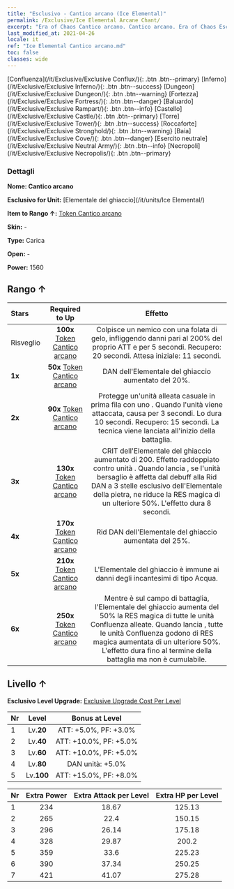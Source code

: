 ```yaml
---
title: "Esclusivo - Cantico arcano (Ice Elemental)"
permalink: /Exclusive/Ice Elemental Arcane Chant/
excerpt: "Era of Chaos Cantico arcano. Cantico arcano. Era of Chaos Esclusivo Cantico arcano. Elementale del ghiaccio Esclusivo."
last_modified_at: 2021-04-26
locale: it
ref: "Ice Elemental Cantico arcano.md"
toc: false
classes: wide
---
```

 [Confluenza](/it/Exclusive/Exclusive Conflux/){: .btn .btn--primary} [Inferno](/it/Exclusive/Exclusive Inferno/){: .btn .btn--success} [Dungeon](/it/Exclusive/Exclusive Dungeon/){: .btn .btn--warning} [Fortezza](/it/Exclusive/Exclusive Fortress/){: .btn .btn--danger} [Baluardo](/it/Exclusive/Exclusive Rampart/){: .btn .btn--info} [Castello](/it/Exclusive/Exclusive Castle/){: .btn .btn--primary} [Torre](/it/Exclusive/Exclusive Tower/){: .btn .btn--success} [Roccaforte](/it/Exclusive/Exclusive Stronghold/){: .btn .btn--warning} [Baia](/it/Exclusive/Exclusive Cove/){: .btn .btn--danger} [Esercito neutrale](/it/Exclusive/Exclusive Neutral Army/){: .btn .btn--info} [Necropoli](/it/Exclusive/Exclusive Necropolis/){: .btn .btn--primary} 

### Dettagli
 **Nome: Cantico arcano** 

 **Esclusivo for Unit:** [Elementale del ghiaccio](/it/units/Ice Elemental/) 

 **Item to Rango ↑:** [Token Cantico arcano](/ItemsIT/con_915/)

 **Skin:** -

 **Type:** Carica

 **Open:** -

 **Power:** 1560

## Rango ↑

  |     Stars    |  Required to Up | Effetto |
  |:-------------|:---------------:|:---------------:|
  |  Risveglio  | **100x** [Token Cantico arcano](/ItemsIT/con_915/) | <Scissione gelante> Colpisce un nemico con una folata di gelo, infliggendo danni pari al 200% del proprio ATT e <congelandolo> per 5 secondi. Recupero: 20 secondi. Attesa iniziale: 11 secondi. |
  | **1x** <i class="fas fa-star"/> | **50x** [Token Cantico arcano](/ItemsIT/con_915/) | DAN dell'Elementale del ghiaccio aumentato del 20%. |
  | **2x** <i class="fas fa-star"/> | **90x** [Token Cantico arcano](/ItemsIT/con_915/) | <Scudo di Ghiaccio> Protegge un'unità alleata casuale in prima fila con uno <scudo>. Quando l'unità viene attaccata, causa <Rallentamento> per 3 secondi. Lo <Scudo di Ghiaccio> dura 10 secondi. Recupero: 15 secondi. La tecnica viene lanciata all'inizio della battaglia. |
  | **3x** <i class="fas fa-star"/> | **130x** [Token Cantico arcano](/ItemsIT/con_915/) | CRIT dell'Elementale del ghiaccio aumentato di 200. Effetto raddoppiato contro unità <congelate>. Quando lancia <Scissione gelante>, se l'unità bersaglio è affetta dal debuff alla Rid DAN a 3 stelle esclusivo dell'Elementale della pietra, ne riduce la RES magica di un ulteriore 50%. L'effetto dura 8 secondi. |
  | **4x** <i class="fas fa-star"/> | **170x** [Token Cantico arcano](/ItemsIT/con_915/) | Rid DAN dell'Elementale del ghiaccio aumentata del 25%. |
  | **5x** <i class="fas fa-star"/> | **210x** [Token Cantico arcano](/ItemsIT/con_915/) | L'Elementale del ghiaccio è immune ai danni degli incantesimi di tipo Acqua. |
  | **6x** <i class="fas fa-star"/> | **250x** [Token Cantico arcano](/ItemsIT/con_915/) | <Riverbero elementale> Mentre è sul campo di battaglia, l'Elementale del ghiaccio aumenta del 50% la RES magica di tutte le unità Confluenza alleate. Quando lancia <Scissione gelante>, tutte le unità Confluenza godono di RES magica aumentata di un ulteriore 50%. L'effetto dura fino al termine della battaglia ma non è cumulabile. |


## Livello ↑
 **Esclusivo Level Upgrade:** [Exclusive Upgrade Cost Per Level](/Exclusive/ExclusiveUpgradeCostPerLevel/)

  |  Nr  |   Level  | Bonus at Level |
  |:-----|:--------:|:--------------:|
  | 1 | Lv.**20** | ATT: +5.0%, PF: +3.0% |
  | 2 | Lv.**40** | ATT: +10.0%, PF: +5.0% |
  | 3 | Lv.**60** | ATT: +10.0%, PF: +5.0% |
  | 4 | Lv.**80** | DAN unità: +5.0% |
  | 5 | Lv.**100** | ATT: +15.0%, PF: +8.0% |


  |  Nr  |  Extra Power | Extra Attack per Level | Extra HP per Level |
  |:-----|:--------:|:--------:|:--------:|
  | 1 | 234 | 18.67 | 125.13 |
  | 2 | 265 | 22.4 | 150.15 |
  | 3 | 296 | 26.14 | 175.18 |
  | 4 | 328 | 29.87 | 200.2 |
  | 5 | 359 | 33.6 | 225.23 |
  | 6 | 390 | 37.34 | 250.25 |
  | 7 | 421 | 41.07 | 275.28 |


